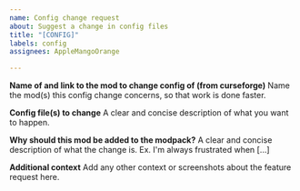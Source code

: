```yaml
---
name: Config change request
about: Suggest a change in config files
title: "[CONFIG]"
labels: config
assignees: AppleMangoOrange

---
```


**Name of and link to the mod to change config of (from curseforge)**
Name the mod(s) this config change concerns, so that work is done faster.

**Config file(s) to change**
A clear and concise description of what you want to happen.

**Why should this mod be added to the modpack?**
A clear and concise description of what the change is. Ex. I'm always frustrated when [...]

**Additional context**
Add any other context or screenshots about the feature request here.

